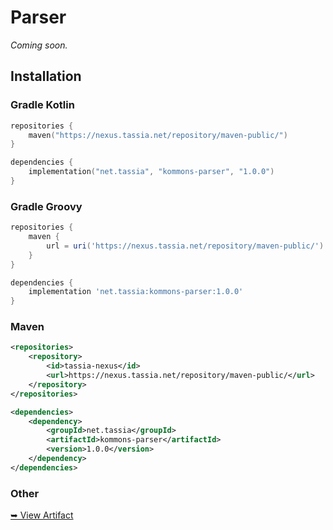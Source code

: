 # Parser

*Coming soon.*





## Installation

### Gradle Kotlin

```kotlin
repositories {
    maven("https://nexus.tassia.net/repository/maven-public/")
}

dependencies {
    implementation("net.tassia", "kommons-parser", "1.0.0")
}
```

### Gradle Groovy

```groovy
repositories {
    maven {
        url = uri('https://nexus.tassia.net/repository/maven-public/')
    }
}

dependencies {
    implementation 'net.tassia:kommons-parser:1.0.0'
}
```

### Maven

```xml
<repositories>
    <repository>
        <id>tassia-nexus</id>
        <url>https://nexus.tassia.net/repository/maven-public/</url>
    </repository>
</repositories>

<dependencies>
    <dependency>
        <groupId>net.tassia</groupId>
        <artifactId>kommons-parser</artifactId>
        <version>1.0.0</version>
    </dependency>
</dependencies>
```

### Other

[➥ View Artifact](https://nexus.tassia.net/#browse/browse:maven-public:net%2Ftassia%2Fkommons-parser%2F1.0.0)
